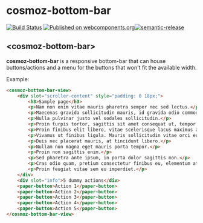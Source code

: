 cosmoz-bottom-bar
==================

[![Build Status](https://github.com/Neovici/cosmoz-bottom-bar/workflows/Github%20CI/badge.svg)](https://github.com/Neovici/cosmoz-bottom-bar/actions?workflow=Github+CI)
[![Published on webcomponents.org](https://img.shields.io/badge/webcomponents.org-published-blue.svg)](https://www.webcomponents.org/element/Neovici/cosmoz-bottom-bar)[![semantic-release](https://img.shields.io/badge/%20%20%F0%9F%93%A6%F0%9F%9A%80-semantic--release-e10079.svg)](https://github.com/semantic-release/semantic-release)

## &lt;cosmoz-bottom-bar&gt;

**cosmoz-bottom-bar** is a responsive bottom-bar that can house buttons/actions and a menu for the buttons that won't fit the available width.

Example:

<!---
```
<custom-element-demo>
	<template>
		<script src="../webcomponentsjs/webcomponents-lite.js"></script>
		<link rel="import" href="cosmoz-bottom-bar-view.html">
		<link rel="import" href="../paper-button/paper-button.html">
		<style>
			body {
				background-color: lightblue;
				font-family: sans-serif;
				margin: 0;
				height: 100vh;
				flex-direction: column;
				display: flex;
			}
			p {
				margin: 40px 0;
			}
		</style>
		<next-code-block></next-code-block>
	</template>
</custom-element-demo>
```
-->
```html
<cosmoz-bottom-bar-view>
	<div slot="scroller-content" style="padding: 0 18px;">
		<h3>Sample page</h3>
		<p>Nam non enim vitae mauris pharetra semper nec sed lectus.</p>
		<p>Maecenas gravida sollicitudin mauris, id gravida odio commodo iaculis.</p>
		<p>Nulla pulvinar justo vel sodales sollicitudin.</p>
		<p>Proin turpis tortor, sagittis sit amet consequat ut, tempor non velit.</p>
		<p>Proin finibus elit libero, vitae scelerisque lacus maximus ac.</p>
		<p>Vivamus ut finibus ligula. Mauris sollicitudin vitae orci eu scelerisque.</p>
		<p>Duis nec placerat mauris, at tincidunt libero.</p>
		<p>Nullam non magna eget mauris porta tempor.</p>
		<p>Proin non sagittis enim.</p>
		<p>Sed pharetra ante ipsum, in porta dolor sagittis non.</p>
		<p>Cras odio quam, pretium consectetur finibus eu, elementum at risus.</p>
		<p>Proin feugiat vitae sem eu imperdiet.</p>
	</div>
	<div slot="info">5 dummy actions</div>
	<paper-button>Action 1</paper-button>
	<paper-button>Action 2</paper-button>
	<paper-button>Action 3</paper-button>
	<paper-button>Action 4</paper-button>
	<paper-button>Action 5</paper-button>
</cosmoz-bottom-bar-view>
```